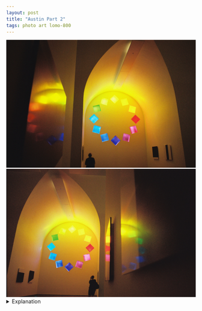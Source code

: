 ```yaml
---
layout: post
title: "Austin Part 2"
tags: photo art lomo-800
---
```


<div class="grid two">
    <img src="/assets/images/2022-06/2022-06-11-austin-2.jpg" alt="Austin" title="Austin">
    <img src="/assets/images/2022-06/2022-06-11-austin-3.jpg" alt="Austin" title="Austin">
</div>

<details>
	<summary>Explanation</summary>

	Continuing on, I want to talk about another pair of pictures of <i>Austin</i>. Unlike the previous post, this one will likely be a fair bit shorter since I've already talked a lot so I'll focus mostly on just these pictures specifically.<br><br>

	I've been to <i>Austin</i> probably 8 to 10 times since it opened in 2018 and each time I'm always looking for something I've never seen before. To do so, I spend a lot of time looking at what other people are looking at. While most people look at and take pictures of the main features, every so often you'll find someone really trying to take things in and explore the space.<br><br>

	These pictures are the result of my looking at someone else. While I've always known that the marble slabs on the wall can reflect the light, I've never thought about taking pictures of that reflection like I have here. Catching the woman on either side is also a nice connecting point that pulls the two pictures together even more.<br><br>

	What I find interesting about these pictures in comparison to the one in the previous post is how orange the ambient light is. It almost looks like sunset even though this pair was taken maybe an hour or two after that picture, 10 in the morning compared to close to noon.<br><br>

	The film grain is really pronounced, in a way that's maybe a bit distracting. At the end of the day though, there's not much I can do about that, nor is there anything I want to do about it. Film grain is a function of the conditions and film and it's not something I want to erase. Well, that's all for this post, there might be more posts about <i>Austin</i> in the future, but it'll be a fair bit from now.
</details>
